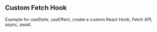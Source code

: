 ## Custom Fetch Hook

Example for useState, useEffect, create a custom React Hook, Fetch API, async, await.
